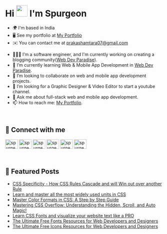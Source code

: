 # Hi <img height="36px" width="36px" src="https://user-images.githubusercontent.com/18350557/176309783-0785949b-9127-417c-8b55-ab5a4333674e.gif" style="display: inline;"> I'm Spurgeon

* 🌍  I'm based in India
* 🖥️  See my portfolio at [My Portfolio](https://webdevparadise.com/about)
* ✉️  You can contact me at [prakashamtara07@gmail.com](mailto:prakashamtara07@gmail.com)

- 🧑🏽‍💼 I’m a software engineer, and I'm currently working on creating a blogging community([Web Dev Paradise](https://webdevparadise.com)).
- 📙 I’m currently learning Web & Mobile App Development in [Web Dev Paradise](https://webdevparadise.com).
- 👯 I’m looking to collaborate on web and mobile app development projects.
- 🤔 I’m looking for a Graphic Designer & Video Editor to start a youtube channel.
- 💬 Ask me about full-stack web and mobile app development.
- 📫 How to reach me: [My Portfolio](https://webdevparadise.com/about).
<!---
[![Spurgeon's GitHub stats](https://github-readme-stats.vercel.app/api?username=spurgeonprakash&show_icons=true&theme=github_dark)](https://webdevparadise.com)
-->
<br/>

## 🔗 Connect with me
<p align="left">

<a href="https://linkedin.com/spurgeon-gnan-prakasham-tara-29004195" target="blank"><img align="center" src="https://raw.githubusercontent.com/SpurgeonPrakash/blob/main/icons/social/linked-in-alt.svg" alt="spurgeon" height="30" width="40" /></a>
<a href="https://github.com/SpurgeonPrakash" target="blank"><img align="center" src="https://raw.githubusercontent.com/SpurgeonPrakash/blob/main/icons/social/github.svg" alt="spurgeon" height="30" width="40" /></a>
<a href="https://www.youtube.com/@webdevparadise" target="blank"><img align="center" src="https://raw.githubusercontent.com/SpurgeonPrakash/blob/main/icons/social/youtube.svg" alt="spurgeon" height="30" width="40" /></a>
<a href="https://www.facebook.com/webdevparadise" target="blank"><img align="center" src="https://raw.githubusercontent.com/SpurgeonPrakash/blob/main/icons/social/facebook.svg" alt="spurgeon" height="30" width="40" /></a>
<a href="https://twitter.com/spurgeon_tara" target="blank"><img align="center" src="https://raw.githubusercontent.com/SpurgeonPrakash/blob/main/icons/social/twitter.svg" alt="spurgeon" height="30" width="40" /></a>
<a href="https://instagram.com/spurgeon_gnan_prakasham" target="blank"><img align="center" src="https://raw.githubusercontent.com/SpurgeonPrakash/blob/main/icons/social/instagram.svg" alt="spurgeon" height="30" width="40" /></a>

<br/>


## 📗 Featured Posts
- [CSS Specificity - How CSS Rules Cascade and will Win out over another Rule](https://webdevparadise.com/post/css-specificity-how-css-rules-cascade-and-will-win-out-over-another-rule-greater-the-specificity-greater-the-chance-that-the-css-rule-gets-applied/5285)
- [Learn and master all the most widely used units in CSS](https://webdevparadise.com/post/learn-and-master-all-the-most-widely-used-units-in-css/5287)
- [Master Color Formats in CSS: A Step by Step Guide](https://webdevparadise.com/post/master-color-formats-in-css-a-step-by-step-guide/5288)
- [Mastering CSS Overflow: Understanding the Hidden, Scroll, and Auto Magic!](https://webdevparadise.com/post/mastering-css-overflow-understanding-the-hidden-scroll-and-auto-magic/5293)
- [Learn CSS Fonts and visualize your website text like a PRO](https://webdevparadise.com/post/learn-css-fonts-and-visualize-your-website-text-like-a-pro/5289)
- [The Ultimate Free Fonts Resources for Web Developers and Designers](https://webdevparadise.com/post/the-ultimate-free-fonts-resources-for-web-developers-and-designers/5295)
- [The Ultimate Free Icons Resources for Web Developers and Designers](https://webdevparadise.com/post/the-ultimate-free-icons-resources-for-web-developers-and-designers/5294)



